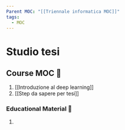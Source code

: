 ```yaml
---
Parent MOC: "[[Triennale informatica MOC]]"
tags:
  - MOC
---
```

# Studio tesi

## Course MOC  📒
1. [[Introduzione al deep learning]]
2. [[Step da sapere per tesi]]


### Educational Material 🧱
1. 
